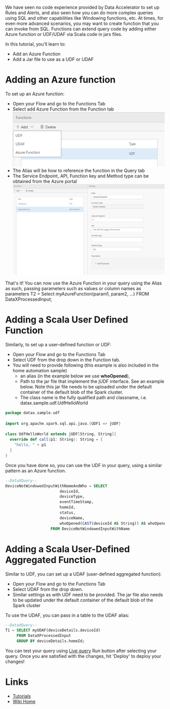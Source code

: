 We have seen no code experience provided by Data Accelerator to set up Rules and Alerts, and also seen how you can do more complex queries using SQL and other capabilities like Windowing functions, etc. At times, for even more advanced scenarios, you may want to create function that you can invoke from SQL. Functions can extend query code by adding either Azure function or UDF/UDAF via Scala code in jars files.

In this tutorial, you'll learn to:
 - Add an Azure Function
 - Add a Jar file to use as a UDF or UDAF

# Adding an Azure function
To set up an Azure function:
 - Open your Flow and go to the Functions Tab
 - Select add Azure Function from the Function tab<br/>
![function](./tutorials/images/function.PNG)<br/>
 - The Alias will be how to reference the function in the Query tab
 - The Service Endpoint, API, Function key and Method type can be obtained from the Azure portal<br/>
![function](./tutorials/images/azfunc.PNG)<br/>
	
That's it! You can now use the Azure Function in your query using the Alias as such, passing parameters such as values or column names as parameters
	T2 = Select myAzureFunction(param1, param2, …) FROM DataXProcessedInput;

# Adding a Scala User Defined Function
Similarly, to set up a user-defined function or UDF:
 - Open your Flow and go to the Functions Tab
 - Select UDF from the drop down in the Function tab.
 - You will need to provide following (this example is also included in the home automation sample)
    - an alias (in the example below we use **whoOpened**), 
    - Path to the jar file that implement the jUDF interface.  See an example below.  Note this jar file needs to be uploaded under the default container of the default blob of the Spark cluster.
    - The class name is the fully qualified path and classname, i.e. datax.sample.udf.UdfHelloWorld

```scala
package datax.sample.udf

import org.apache.spark.sql.api.java.{UDF1 => jUDF}

class UdfHelloWorld extends jUDF[String, String]{
  override def call(p1: String): String = {
    "hello, " + p1
  }
}
```
Once you have done so, you can use the UDF in your query, using a similar pattern as an Azure function.<br/>

```sql
--DataXQuery--
DeviceNotWindowedInputWithNameAndWho = SELECT 
                        deviceId,
                        deviceType,
                        eventTimeStamp,
                        homeId,
                        status,
                        deviceName,
                        whoOpened(CAST(deviceId AS String)) AS whoOpened
                    FROM DeviceNotWindowedInputWithName 
```

# Adding a Scala User-Defined Aggregated Function
Similar to UDF, you can set up a UDAF (user-defined aggregated function):
 - Open your Flow and go to the Functions Tab
 - Select UDAF from the drop down.  
 - Similar settings as with UDF need to be provided.  The jar file also needs to be updated under the default container of the default blob of the Spark cluster

To use the UDAF, you can pass in a table to the UDAF alias:

```sql
--DataXQuery--
T1 = SELECT myUDAF(deviceDetails.deviceId)
     FROM DataXProcessedInput
     GROUP BY deviceDetails.homeId;
```

You can test your query using [Live query](Live-query) Run button after selecting your query.  Once you are satisfied with the changes, hit 'Deploy' to deploy your changes! 

# Links
* [Tutorials](Tutorials)
* [Wiki Home](Home) 